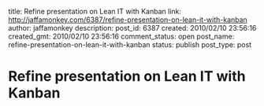 title: Refine presentation on Lean IT with Kanban
link: http://jaffamonkey.com/6387/refine-presentation-on-lean-it-with-kanban
author: jaffamonkey
description: 
post_id: 6387
created: 2010/02/10 23:56:16
created_gmt: 2010/02/10 23:56:16
comment_status: open
post_name: refine-presentation-on-lean-it-with-kanban
status: publish
post_type: post

# Refine presentation on Lean IT with Kanban

